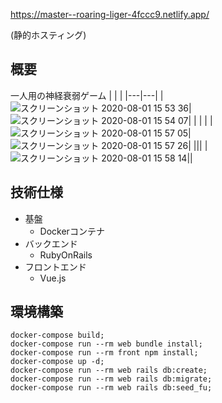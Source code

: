 https://master--roaring-liger-4fccc9.netlify.app/

(静的ホスティング)

## 概要 
一人用の神経衰弱ゲーム
| | |
|---|---|
|![スクリーンショット 2020-08-01 15 53 36](https://user-images.githubusercontent.com/53789788/89096327-e123b380-d410-11ea-9131-0ac5461f12ef.png)|![スクリーンショット 2020-08-01 15 54 07](https://user-images.githubusercontent.com/53789788/89096373-34960180-d411-11ea-90fe-ec05a05f9404.png)|
| | |
|![スクリーンショット 2020-08-01 15 57 05](https://user-images.githubusercontent.com/53789788/89096784-24cbec80-d414-11ea-8cd8-d6ef77e298ef.png)|![スクリーンショット 2020-08-01 15 57 26](https://user-images.githubusercontent.com/53789788/89096871-dcf99500-d414-11ea-9aab-fb9216268282.png)|
|||
|![スクリーンショット 2020-08-01 15 58 14](https://user-images.githubusercontent.com/53789788/89096898-1df1a980-d415-11ea-96b3-425b30bd6a05.png)||
## 技術仕様
- 基盤
  - Dockerコンテナ
- バックエンド
  - RubyOnRails
- フロントエンド
  - Vue.js

## 環境構築
```
docker-compose build;
docker-compose run --rm web bundle install;
docker-compose run --rm front npm install;
docker-compose up -d;
docker-compose run --rm web rails db:create;
docker-compose run --rm web rails db:migrate;
docker-compose run --rm web rails db:seed_fu;
```
